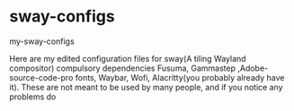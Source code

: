 # sway-configs
my-sway-configs

Here are my edited configuration files for sway(A tiling Wayland compositor)
compulsory dependencies
Fusuma, Gammastep ,Adobe-source-code-pro fonts, Waybar, Wofi, Alacritty(you probably already have it).
These are not meant to be used by many people, and if you notice any problems do
